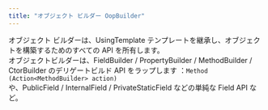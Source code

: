 ```yaml
---
title: "オブジェクト ビルダー OopBuilder"
---
```


オブジェクト ビルダーは、UsingTemplate テンプレートを継承し、オブジェクトを構築するためのすべての API を所有します。  
オブジェクトビルダーは、FieldBuilder / PropertyBuilder / MethodBuilder / CtorBuilder のデリゲートビルド API をラップします ：`Method (Action<MethodBuilder> action)`  
や、PublicField / InternalField / PrivateStaticField などの単純な Field API など。
